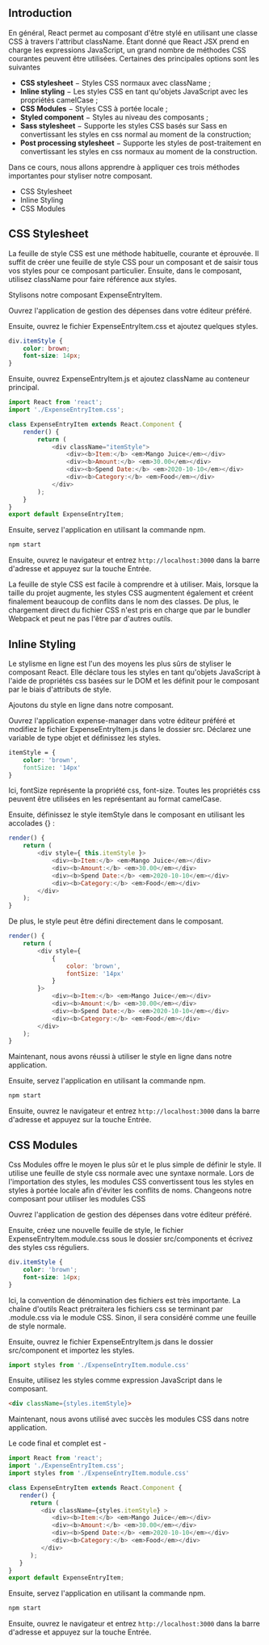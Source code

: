 ## Introduction

En général, React permet au composant d'être stylé en utilisant une classe CSS à travers l'attribut className. Étant donné que React JSX prend en charge les expressions JavaScript, un grand nombre de méthodes CSS courantes peuvent être utilisées. Certaines des principales options sont les suivantes

- **CSS stylesheet** − Styles CSS normaux avec className ;
- **Inline styling** − Les styles CSS en tant qu'objets JavaScript avec les propriétés camelCase ;
- **CSS Modules** − Styles CSS à portée locale ;
- **Styled component** − Styles au niveau des composants ;
- **Sass stylesheet** − Supporte les styles CSS basés sur Sass en convertissant les styles en css normal au moment de la construction; 
- **Post processing stylesheet** − Supporte les styles de post-traitement en convertissant les styles en css normaux au moment de la construction.

Dans ce cours, nous allons apprendre à appliquer ces trois méthodes importantes pour styliser notre composant.

- CSS Stylesheet
- Inline Styling
- CSS Modules

## CSS Stylesheet

La feuille de style CSS est une méthode habituelle, courante et éprouvée. Il suffit de créer une feuille de style CSS pour un composant et de saisir tous vos styles pour ce composant particulier. Ensuite, dans le composant, utilisez className pour faire référence aux styles.

Stylisons notre composant ExpenseEntryItem.

Ouvrez l'application de gestion des dépenses dans votre éditeur préféré.

Ensuite, ouvrez le fichier ExpenseEntryItem.css et ajoutez quelques styles.

```css
div.itemStyle { 
    color: brown; 
    font-size: 14px; 
}
```

Ensuite, ouvrez ExpenseEntryItem.js et ajoutez className au conteneur principal.

```js
import React from 'react';
import './ExpenseEntryItem.css';

class ExpenseEntryItem extends React.Component {
    render() {
        return (
            <div className="itemStyle">
                <div><b>Item:</b> <em>Mango Juice</em></div>
                <div><b>Amount:</b> <em>30.00</em></div>
                <div><b>Spend Date:</b> <em>2020-10-10</em></div>
                <div><b>Category:</b> <em>Food</em></div>
            </div>
        );
    }
}
export default ExpenseEntryItem;
```

Ensuite, servez l'application en utilisant la commande npm.

```bash
npm start
```

Ensuite, ouvrez le navigateur et entrez ```http://localhost:3000``` dans la barre d'adresse et appuyez sur la touche Entrée.

La feuille de style CSS est facile à comprendre et à utiliser. Mais, lorsque la taille du projet augmente, les styles CSS augmentent également et créent finalement beaucoup de conflits dans le nom des classes. De plus, le chargement direct du fichier CSS n'est pris en charge que par le bundler Webpack et peut ne pas l'être par d'autres outils.

## Inline Styling

Le stylisme en ligne est l'un des moyens les plus sûrs de styliser le composant React. Elle déclare tous les styles en tant qu'objets JavaScript à l'aide de propriétés css basées sur le DOM et les définit pour le composant par le biais d'attributs de style.

Ajoutons du style en ligne dans notre composant.

Ouvrez l'application expense-manager dans votre éditeur préféré et modifiez le fichier ExpenseEntryItem.js dans le dossier src. Déclarez une variable de type objet et définissez les styles.

```css
itemStyle = {
    color: 'brown', 
    fontSize: '14px' 
}
```

Ici, fontSize représente la propriété css, font-size. Toutes les propriétés css peuvent être utilisées en les représentant au format camelCase.

Ensuite, définissez le style itemStyle dans le composant en utilisant les accolades {} :

```js
render() {
    return (
        <div style={ this.itemStyle }>
            <div><b>Item:</b> <em>Mango Juice</em></div>
            <div><b>Amount:</b> <em>30.00</em></div>
            <div><b>Spend Date:</b> <em>2020-10-10</em></div>
            <div><b>Category:</b> <em>Food</em></div>
        </div>
    );
}
```

De plus, le style peut être défini directement dans le composant.

```js
render() {
    return (
        <div style={
            {
                color: 'brown',
                fontSize: '14px'
            }         
        }>
            <div><b>Item:</b> <em>Mango Juice</em></div>
            <div><b>Amount:</b> <em>30.00</em></div>
            <div><b>Spend Date:</b> <em>2020-10-10</em></div>
            <div><b>Category:</b> <em>Food</em></div>
        </div>
    );
}
```

Maintenant, nous avons réussi à utiliser le style en ligne dans notre application.

Ensuite, servez l'application en utilisant la commande npm.

```bash
npm start
```

Ensuite, ouvrez le navigateur et entrez ```http://localhost:3000``` dans la barre d'adresse et appuyez sur la touche Entrée.

## CSS Modules

Css Modules offre le moyen le plus sûr et le plus simple de définir le style. Il utilise une feuille de style css normale avec une syntaxe normale. Lors de l'importation des styles, les modules CSS convertissent tous les styles en styles à portée locale afin d'éviter les conflits de noms. Changeons notre composant pour utiliser les modules CSS

Ouvrez l'application de gestion des dépenses dans votre éditeur préféré.

Ensuite, créez une nouvelle feuille de style, le fichier ExpenseEntryItem.module.css sous le dossier src/components et écrivez des styles css réguliers.

```css
div.itemStyle {
    color: 'brown'; 
    font-size: 14px; 
}
```

Ici, la convention de dénomination des fichiers est très importante. La chaîne d'outils React prétraitera les fichiers css se terminant par .module.css via le module CSS. Sinon, il sera considéré comme une feuille de style normale.

Ensuite, ouvrez le fichier ExpenseEntryItem.js dans le dossier src/component et importez les styles.

```js
import styles from './ExpenseEntryItem.module.css'
```

Ensuite, utilisez les styles comme expression JavaScript dans le composant.

```html
<div className={styles.itemStyle}>
```

Maintenant, nous avons utilisé avec succès les modules CSS dans notre application.

Le code final et complet est -

```js
import React from 'react';
import './ExpenseEntryItem.css';
import styles from './ExpenseEntryItem.module.css'

class ExpenseEntryItem extends React.Component {
   render() {
      return (
         <div className={styles.itemStyle} >
            <div><b>Item:</b> <em>Mango Juice</em></div>
            <div><b>Amount:</b> <em>30.00</em></div>
            <div><b>Spend Date:</b> <em>2020-10-10</em></div>
            <div><b>Category:</b> <em>Food</em></div>
         </div>
      );
   }
}
export default ExpenseEntryItem;
```

Ensuite, servez l'application en utilisant la commande npm.

```bash
npm start
```

Ensuite, ouvrez le navigateur et entrez ```http://localhost:3000``` dans la barre d'adresse et appuyez sur la touche Entrée.

